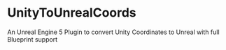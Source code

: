 # UnityToUnrealCoords
An Unreal Engine 5 Plugin to convert Unity Coordinates to Unreal with full Blueprint support

